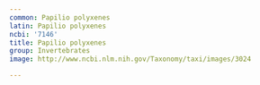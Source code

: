 ```yaml
---
common: Papilio polyxenes
latin: Papilio polyxenes
ncbi: '7146'
title: Papilio polyxenes
group: Invertebrates
image: http://www.ncbi.nlm.nih.gov/Taxonomy/taxi/images/3024

---
```

